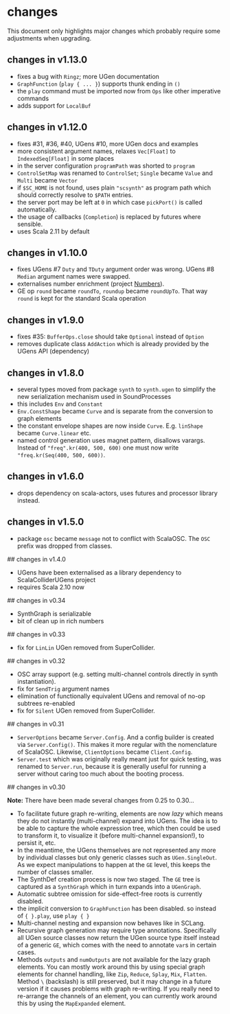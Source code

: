 # changes

This document only highlights major changes which probably require some adjustments when upgrading.

## changes in v1.13.0

* fixes a bug with `Ringz`; more UGen documentation
* `GraphFunction` (`play { ... }`) supports thunk ending in `()`
* the `play` command must be imported now from `Ops` like other imperative commands
* adds support for `LocalBuf`

## changes in v1.12.0

* fixes #31, #36, #40, UGens #10, more UGen docs and examples
* more consistent argument names, relaxes `Vec[Float]` to `IndexedSeq[Float]` in some places
* in the server configuration `programPath` was shorted to `program`
* `ControlSetMap` was renamed to `ControlSet`; `Single` became `Value` and `Multi` became `Vector`
* if `$SC_HOME` is not found, uses plain `"scsynth"` as program path which should correctly resolve to `$PATH` entries.
* the server port may be left at `0` in which case `pickPort()` is called automatically.
* the usage of callbacks (`Completion`) is replaced by futures where sensible.
* uses Scala 2.11 by default

## changes in v1.10.0

* fixes UGens #7 `Duty` and `TDuty` argument order was wrong. UGens #8 `Median` argument names were swapped.
* externalises number enrichment (project [Numbers](https://github.com/Sciss/Numbers)).
* GE op `round` became `roundTo`, `roundup` became `roundUpTo`. That way `round` is kept for the standard Scala operation

## changes in v1.9.0

* fixes #35: `BufferOps.close` should take `Optional` instead of `Option`
* removes duplicate class `AddAction` which is already provided by the UGens API (dependency)

## changes in v1.8.0

* several types moved from package `synth` to `synth.ugen` to simplify the new serialization mechanism used in SoundProcesses
* this includes `Env` and `Constant`
* `Env.ConstShape` became `Curve` and is separate from the conversion to graph elements
* the constant envelope shapes are now inside `Curve`. E.g. `linShape` became `Curve.linear` etc.
* named control generation uses magnet pattern, disallows varargs. Instead of `"freq".kr(400, 500, 600)` one must now write `"freq.kr(Seq(400, 500, 600))`.

## changes in v1.6.0

* drops dependency on scala-actors, uses futures and processor library instead.

## changes in v1.5.0

* package `osc` became `message` not to conflict with ScalaOSC. The `OSC` prefix was dropped from classes.

## changes in v1.4.0

* UGens have been externalised as a library dependency to ScalaColliderUGens project
* requires Scala 2.10 now

## changes in v0.34

* SynthGraph is serializable
* bit of clean up in rich numbers

## changes in v0.33

* fix for `LinLin` UGen removed from SuperCollider.

## changes in v0.32

* OSC array support (e.g. setting multi-channel controls directly in synth instantiation).
* fix for `SendTrig` argument names
* elimination of functionally equivalent UGens and removal of no-op subtrees re-enabled
* fix for `Silent` UGen removed from SuperCollider.

## changes in v0.31

* `ServerOptions` became `Server.Config`. And a config builder is created via `Server.Config()`. This makes it more regular with the nomenclature of ScalaOSC. Likewise, `ClientOptions` became `Client.Config`.
* `Server.test` which was originally really meant just for quick testing, was renamed to `Server.run`, because it is generally useful for running a server without caring too much about the booting process.

## changes in v0.30

__Note:__ There have been made several changes from 0.25 to 0.30...

* To facilitate future graph re-writing, elements are now _lazy_ which means they do not instantly (multi-channel) expand into UGens. The idea is to be able to capture the whole expression tree, which then could be used to transform it, to visualize it (before multi-channel expansion!), to persist it, etc.
* In the meantime, the UGens themselves are not represented any more by individual classes but only generic classes such as `UGen.SingleOut`. As we expect manipulations to happen at the `GE` level, this keeps the number of classes smaller.
* The SynthDef creation process is now two staged. The `GE` tree is captured as a `SynthGraph` which in turn expands into a `UGenGraph`.
* Automatic subtree omission for side-effect-free roots is currently disabled.
* the implicit conversion to `GraphFunction` has been disabled. so instead of `{ }.play`, use `play { }`
* Multi-channel nesting and expansion now behaves like in SCLang.
* Recursive graph generation may require type annotations. Specifically all UGen source classes now return the UGen source type itself instead of a generic `GE`, which comes with the need to annotate `var`s in certain cases.
* Methods `outputs` and `numOutputs` are not available for the lazy graph elements. You can mostly work around this by using special graph elements for channel handling, like `Zip`, `Reduce`, `Splay`, `Mix`, `Flatten`. Method `\` (backslash) is still preserved, but it may change in a future version if it causes problems with graph re-writing. If you really need to re-arrange the channels of an element, you can currently work around this by using the `MapExpanded` element.
